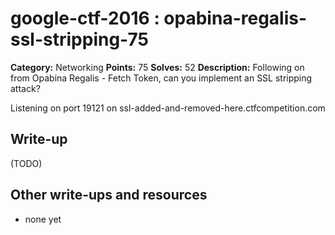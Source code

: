 # google-ctf-2016 : opabina-regalis-ssl-stripping-75

**Category:** Networking
**Points:** 75
**Solves:** 52
**Description:**
Following on from Opabina Regalis - Fetch Token, can you implement an SSL stripping attack?

Listening on port 19121 on ssl-added-and-removed-here.ctfcompetition.com

## Write-up

(TODO)

## Other write-ups and resources

* none yet
